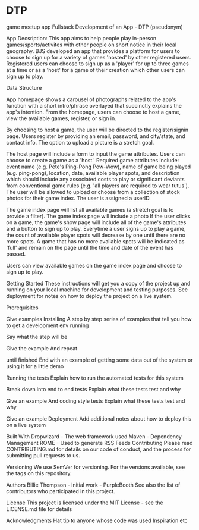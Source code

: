 # DTP
game meetup app
Fullstack Development of an App - DTP (pseudonym)

App Decsription:
This app aims to help people play in-person games/sports/activites with other people on short notice in their 
local geography. BJS developed an app that provides a platform for users to choose to sign up for a variety of 
games 'hosted' by other registered users. Registered users can choose to sign up as a 'player' for up to three 
games at a time or as a 'host' for a game of their creation which other users can sign up to play. 

Data Structure

App homepage shows a carousel of photographs related to the app's function with a short intro/phrase overlayed that succinctly 
explains the app's intention. From the homepage, users can choose to host a game, view the available games, register,
or sign in. 

By choosing to host a game, the user will be directed to the register/signin page. Users register by providing an email, password, and city/state, and contact info. The option to upload a picture is a stretch goal.  

The host page will include a form to input the game attributes. Users can choose to create a game as a 'host.' Required game attributes include: event name (e.g. Pete's Ping-Pong Pow-Wow), name of game being played (e.g. ping-pong), location, date, available player spots, and description which should include any associated costs to play or significant deviants from
conventional game rules (e.g. 'all players are required to wear tutus'). The user will be allowed to upload or choose from a collection of stock photos for their game index. The user is assigned a userID.

The game index page will list all available games (a stretch goal is to provide a filter). The game index page will include
a photo If the user clicks on a game, the 
game's show page will include all of the game's attributes and a button to sign up to play. Everytime a user signs up to 
play a game, the count of available player spots will decrease by one until there are no more spots. A game that has no more 
available spots will be indicated as 'full' and remain on the page until the time and date of the event has passed. 

Users can view available games on the game index page and choose to sign up to play. 

Getting Started
These instructions will get you a copy of the project up and running on your local machine for development and testing purposes. See deployment for notes on how to deploy the project on a live system.

Prerequisites


Give examples
Installing
A step by step series of examples that tell you how to get a development env running

Say what the step will be

Give the example
And repeat

until finished
End with an example of getting some data out of the system or using it for a little demo

Running the tests
Explain how to run the automated tests for this system

Break down into end to end tests
Explain what these tests test and why

Give an example
And coding style tests
Explain what these tests test and why

Give an example
Deployment
Add additional notes about how to deploy this on a live system

Built With
Dropwizard - The web framework used
Maven - Dependency Management
ROME - Used to generate RSS Feeds
Contributing
Please read CONTRIBUTING.md for details on our code of conduct, and the process for submitting pull requests to us.

Versioning
We use SemVer for versioning. For the versions available, see the tags on this repository.

Authors
Billie Thompson - Initial work - PurpleBooth
See also the list of contributors who participated in this project.

License
This project is licensed under the MIT License - see the LICENSE.md file for details

Acknowledgments
Hat tip to anyone whose code was used
Inspiration
etc
